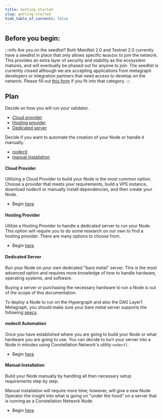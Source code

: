 ```yaml
---
title: Getting Started
slug: getting-started
hide_table_of_contents: false
---
```


## Before you begin:

:::info Are you on the seedlist?
Both MainNet 2.0 and Testnet 2.0 currently have a seedlist in place that only allows specific `NodeIds` to join the network. This provides an extra layer of security and stability as the ecosystem matures, and will eventually be phased out for anyone to join. The seedlist is currently closed although we are accepting applications from metagraph developers or integration partners that need access to develop on the network. Please fill out [this form](https://airtable.com/shroR5bXszQXdh6dn) if you fit into that category.
:::
## Plan

Decide on how you will run your validator.

- [Cloud provider](#cloud-provider)
- [Hosting provider](#hosting-provider)
- [Dedicated server](#dedicated-server)

Decide if you want to automate the creation of your Node or handle it manually.

- [nodectl](#nodectl-automation)
- [manual installation](#manual-installation)

#### Cloud Provider
Utilizing a Cloud Provider to build your Node is the most common option.  Choose a provider that meets your requirements, build a VPS instance, download nodectl or manually install dependencies, and then create your Node. 

- Begin [here](/validate/validator/providers)

#### Hosting Provider
Utilize a Hosting Provider to handle a dedicated server to run your Node.  This option will require you to do some research on our own to find a hosting provider.  There are many options to choose from.

- Begin [here](https://www.google.com/search?q=top+10+hosting+providers)

#### Dedicated Server
Run your Node on your own dedicated "bare metal" server.  This is the most advanced option and requires more knowledge of how to handle hardware, operating systems, and software.

Buying a server or purchasing the necessary hardware to run a Node is out of the scope of this documentation. 

To deploy a Node to run on the Hypergraph and also the DAG Layer1 Metagraph, you should make sure your bare metal server supports the following [specs](/validate/validator/specs).

#### nodectl Automation
Once you have established where you are going to build your Node or what hardware you are going to use.  You can decide to turn your server into a Node in minutes using Constellation Network's utility `nodectl`.

- Begin [here](/validate/automated/nodectl)

#### Manual Installation
Build your Node manually by handling all then necessary setup requirements step by step.  

Manual installation will require more time; however, will give a new Node Operator the insight into what is going on "under the hood" on a server that is running as a Constellation Network Node.  

- Begin [here](/validate/manual/manual-install-getting-started)
